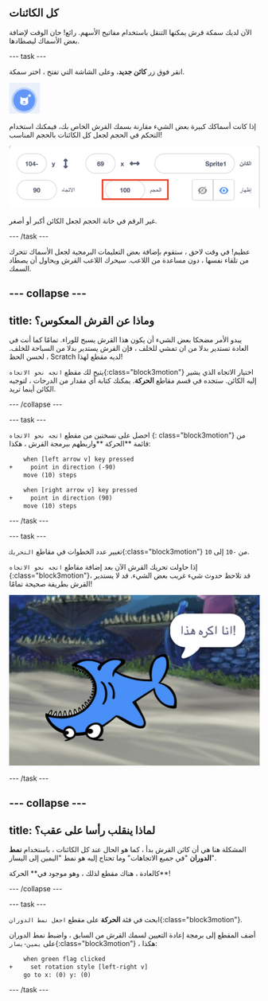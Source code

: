 ## كل الكائنات

الآن لديك سمكة قرش يمكنها التنقل باستخدام مفاتيح الأسهم. رائع! حان الوقت لإضافة بعض الأسماك ليصطادها.

--- task ---

انقر فوق زر **كائن جديد**، وعلى الشاشة التي تفتح ، اختر سمكة.

![زر الكائن الجديد](images/spritesNewFromLibrary.png)

إذا كانت أسماكك كبيرة بعض الشيء مقارنة بسمك القرش الخاص بك، فيمكنك استخدام التحكم في الحجم لجعل كل الكائنات بالحجم المناسب!

![التحكم في حجم الكائن](images/sprites2.png)

غير الرقم في خانة الحجم لجعل الكائن أكبر أو أصغر.

--- /task ---

عظيم! في وقت لاحق ، ستقوم بإضافة بعض التعليمات البرمجية لجعل الأسماك تتحرك من تلقاء نفسها ، دون مساعدة من اللاعب. سيحرك اللاعب القرش ويحاول أن يصطاد السمك.

--- collapse ---
---
title: وماذا عن القرش المعكوس؟
---

يبدو الأمر مضحكا بعض الشيء أن يكون هذا القرش يسبح للوراء. تمامًا كما أنت في العادة تستدير بدلا من ان تمشي للخلف ، فإن القرش يستدير بدلا من السباحة للخلف. لحسن الحظ ، Scratch لديه مقطع لهذا!

يتيح لك مقطع `اتجه نحو الاتجاه`{:class="block3motion"} اختيار الاتجاه الذي يشير إليه الكائن. ستجده في قسم مقاطع **الحركة**. يمكنك كتابة أي مقدار من الدرجات ، لتوجيه الكائن أينما تريد.

--- /collapse ---

--- task ---

احصل على نسختين من مقطع `اتجه نحو الاتجاه` {: class="block3motion"} من قائمة **الحركة **واربطهم ببرمجة القرش ، هكذا:

```blocks3
    when [left arrow v] key pressed
+     point in direction (-90)
    move (10) steps
```

```blocks3
    when [right arrow v] key pressed
+     point in direction (90)
    move (10) steps
```

--- /task ---

--- task ---

تغيير عدد الخطوات في مقاطع `التحريك`{:class="block3motion"} من ` -10 ` إلى ` 10 `.

إذا حاولت تحريك القرش الآن بعد إضافة مقاطع `اتجه نحو الاتجاه `{:class="block3motion"}، قد تلاحظ حدوث شيء غريب بعض الشيء. قد لا يستدير القرش بطريقة صحيحة تمامًا!

![القرش رأسا على عقب](images/spritesUpsideDown.png)

--- /task ---

--- collapse ---
---
title: لماذا ينقلب رأسا على عقب؟
---

المشكلة هنا هي أن كائن القرش بدأ ، كما هو الحال عند كل الكائنات ، باستخدام **نمط الدوران** "في جميع الاتجاهات" وما تحتاج إليه هو نمط "اليمين إلى اليسار".

كالعادة ، هناك مقطع لذلك ، وهو موجود في** الحركة**!

--- /collapse ---

--- task ---

ابحث في فئة **الحركة** على مقطع ` اجعل نمط الدوران `{:class="block3motion"}.

أضف المقطع إلى برمجة إعادة التعيين لسمك القرش من السابق ، واضبط نمط الدوران على `يمين-يسار`{:class="block3motion"} ، هكذا:

```blocks3
    when green flag clicked
+     set rotation style [left-right v]
    go to x: (0) y: (0)
```

--- /task ---